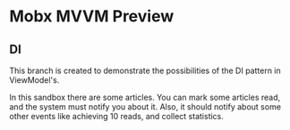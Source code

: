 # Mobx MVVM Preview

## DI

This branch is created to demonstrate the possibilities of the DI pattern in
ViewModel's.

In this sandbox there are some articles. You can mark some articles read, and
the system must notify you about it. Also, it should notify about some other
events like achieving 10 reads, and collect statistics. 
